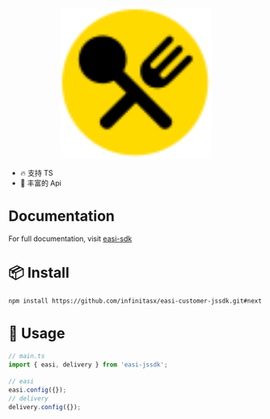<p align="center">
  <a href="#">
    <img width="300px" src="./docs/public/images/logo.svg">
  </a>
</p>

- 🔥 支持 TS
- 💪 丰富的 Api

# Documentation

For full documentation, visit [easi-sdk](https://static.melbdelivery.com/easi-jssdk/2.0.0/docs/index.html)

# 📦 Install

```bash
npm install https://github.com/infinitasx/easi-customer-jssdk.git#next
```

# 🔨 Usage

```Typescript
// main.ts
import { easi, delivery } from 'easi-jssdk';

// easi
easi.config({});
// delivery
delivery.config({});
```

